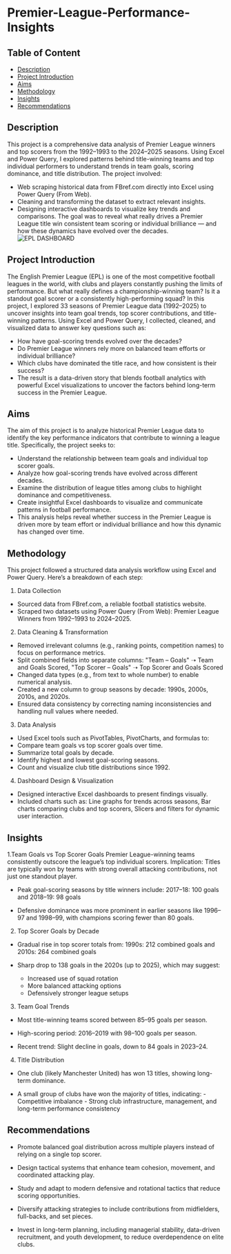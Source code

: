 # Premier-League-Performance-Insights
## Table of Content
  - [Description](description)
  - [Project Introduction](#project-introduction)
  - [Aims](#aims)
  - [Methodology](#methodology)
  - [Insights](#insights)
  - [Recommendations](#recommendations)

## Description
This project is a comprehensive data analysis of Premier League winners and top scorers from the 1992–1993 to the 2024–2025 seasons. Using Excel and Power Query, I explored patterns behind title-winning teams and top individual performers to understand trends in team goals, scoring dominance, and title distribution.
The project involved:
- Web scraping historical data from FBref.com directly into Excel using Power Query (From Web).
- Cleaning and transforming the dataset to extract relevant insights.
- Designing interactive dashboards to visualize key trends and comparisons.
The goal was to reveal what really drives a Premier League title win consistent team scoring or individual brilliance — and how these dynamics have evolved over the decades.
![EPL DASHBOARD](https://github.com/user-attachments/assets/167378d2-6c62-40a5-b3f5-ae53ab83eef6)



## Project Introduction
The English Premier League (EPL) is one of the most competitive football leagues in the world, with clubs and players constantly pushing the limits of performance. But what really defines a championship-winning team? Is it a standout goal scorer or a consistently high-performing squad?
In this project, I explored 33 seasons of Premier League data (1992–2025) to uncover insights into team goal trends, top scorer contributions, and title-winning patterns. Using Excel and Power Query, I collected, cleaned, and visualized data to answer key questions such as:
- How have goal-scoring trends evolved over the decades?
- Do Premier League winners rely more on balanced team efforts or individual brilliance?
- Which clubs have dominated the title race, and how consistent is their success?
- The result is a data-driven story that blends football analytics with powerful Excel visualizations to uncover the factors behind long-term success in the Premier League.

## Aims
The aim of this project is to analyze historical Premier League data to identify the key performance indicators that contribute to winning a league title. Specifically, the project seeks to:
- Understand the relationship between team goals and individual top scorer goals.
- Analyze how goal-scoring trends have evolved across different decades.
- Examine the distribution of league titles among clubs to highlight dominance and competitiveness.
- Create insightful Excel dashboards to visualize and communicate patterns in football performance.
- This analysis helps reveal whether success in the Premier League is driven more by team effort or individual brilliance and how this dynamic has changed over time.

## Methodology
This project followed a structured data analysis workflow using Excel and Power Query. Here’s a breakdown of each step:

1. Data Collection
- Sourced data from FBref.com, a reliable football statistics website.
- Scraped two datasets using Power Query (From Web): Premier League Winners from 1992–1993 to 2024–2025.

2. Data Cleaning & Transformation
- Removed irrelevant columns (e.g., ranking points, competition names) to focus on performance metrics.
- Split combined fields into separate columns: "Team – Goals" ➝ Team and Goals Scored, "Top Scorer – Goals" ➝ Top Scorer and Goals Scored
- Changed data types (e.g., from text to whole number) to enable numerical analysis.
- Created a new column to group seasons by decade: 1990s, 2000s, 2010s, and 2020s.
- Ensured data consistency by correcting naming inconsistencies and handling null values where needed.

3. Data Analysis
- Used Excel tools such as PivotTables, PivotCharts, and formulas to:
- Compare team goals vs top scorer goals over time.
- Summarize total goals by decade.
- Identify highest and lowest goal-scoring seasons.
- Count and visualize club title distributions since 1992.

4. Dashboard Design & Visualization
- Designed interactive Excel dashboards to present findings visually.
- Included charts such as: Line graphs for trends across seasons, Bar charts comparing clubs and top scorers, Slicers and filters for dynamic user interaction.

## Insights 
1.Team Goals vs Top Scorer Goals
Premier League-winning teams consistently outscore the league’s top individual scorers.
 Implication: Titles are typically won by teams with strong overall attacking contributions, not just one standout player.
- Peak goal-scoring seasons by title winners include: 2017–18: 100 goals and 2018–19: 98 goals

- Defensive dominance was more prominent in earlier seasons like 1996–97 and 1998–99, with champions scoring fewer than 80 goals.

2. Top Scorer Goals by Decade
- Gradual rise in top scorer totals from: 1990s: 212 combined goals and 2010s: 264 combined goals

- Sharp drop to 138 goals in the 2020s (up to 2025), which may suggest:
    - Increased use of squad rotation
    - More balanced attacking options
    - Defensively stronger league setups

3. Team Goal Trends

- Most title-winning teams scored between 85–95 goals per season.

- High-scoring period: 2016–2019 with 98–100 goals per season.

- Recent trend: Slight decline in goals, down to 84 goals in 2023–24.

4. Title Distribution
- One club (likely Manchester United) has won 13 titles, showing long-term dominance.

- A small group of clubs have won the majority of titles, indicating:
      - Competitive imbalance
      - Strong club infrastructure, management, and long-term performance consistency

## Recommendations
- Promote balanced goal distribution across multiple players instead of relying on a single top scorer.

- Design tactical systems that enhance team cohesion, movement, and coordinated attacking play.

- Study and adapt to modern defensive and rotational tactics that reduce scoring opportunities.

- Diversify attacking strategies to include contributions from midfielders, full-backs, and set pieces.

- Invest in long-term planning, including managerial stability, data-driven recruitment, and youth development, to reduce overdependence on elite clubs.




